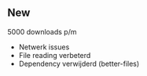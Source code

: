 ## New

5000 downloads p/m

- Netwerk issues
- File reading verbeterd
- Dependency verwijderd (better-files)
